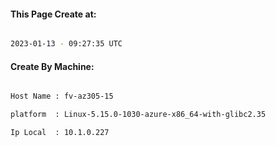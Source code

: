 
   
#### This Page Create at:

```bash

2023-01-13 - 09:27:35 UTC

```

#### Create By Machine:

```bash

Host Name : fv-az305-15

platform  : Linux-5.15.0-1030-azure-x86_64-with-glibc2.35

Ip Local  : 10.1.0.227

```

